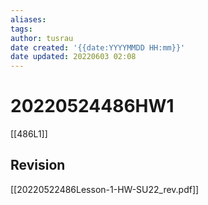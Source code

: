 ```yaml
---
aliases: 
tags:
author: tusrau
date created: '{{date:YYYYMMDD HH:mm}}'
date updated: 20220603 02:08
---
```


# 20220524486HW1

[[486L1]]

## Revision

[[20220522486Lesson-1-HW-SU22_rev.pdf]]
